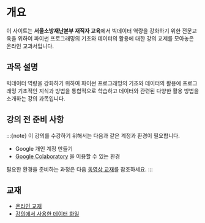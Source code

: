 # 개요

이 사이트는 **서울소방재난본부 재직자 교육**에서 빅데이터 역량을 강화하기 위한 전문교육을 위하여 파이썬 프로그래밍의 기초와 데이터의 활용에 대한 강의 교제를 모아놓은  온라인 교과서입니다.

## 과목 설명 

빅데이터 역량을 강화하기 위하여 파이썬 프로그래밍의 기초와 데이터의 활용에 프로그래밍 기초적인 지식과 방법을 통합적으로 학습하고 데이터와 관련된 다양한 활용 방법을 소개하는 강의 과목입니다. 


## 강의 전 준비 사항
 

:::{note}
이 강의를 수강하기 위해서는 다음과 같은 계정과 환경이 필요합니다.

- Google 개인 계정 만들기
- [Google Colaboratory](https://colab.research.google.com/) 을 이용할 수 있는 환경

필요한 환경을 준비하는 과정은 다음 [동영상 교재](https://youtu.be/gxqjDnO-6VA)를 참조하세요.
:::

## 교재

- [온라인 교재](https://uos-bigdata.github.io/lab_fire_seoul)
- [강의에서 사용한 데이터 화일](https://uos-bigdata.github.io/lab_data/docs/seoul_fire.html)


